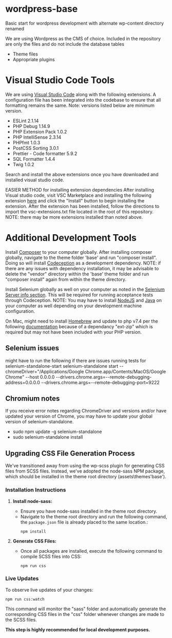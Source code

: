 # wordpress-base

Basic start for wordpress development with alternate wp-content directory renamed

We are using Wordpress as the CMS of choice.
Included in the repository are only the files and do not include the database tables

- Theme files
- Appropriate plugins

# Visual Studio Code Tools

We are using [Visual Studio Code](https://code.visualstudio.com/) along with the following extensions. A configuration file has been integrated into the codebase to ensure that all formatting remains the same. Note: versions listed below are minimum version.

- ESLint 2.1.14
- PHP Debug 1.14.9
- PHP Extension Pack 1.0.2
- PHP IntelliSense 2.3.14
- PHPfmt 1.0.3
- PostCSS Sorting 3.0.1
- Prettier - Code formatter 5.9.2
- SQL Formatter 1.4.4
- Twig 1.0.2

Search and install the above extensions once you have downloaded and installed visual studio code.

EASIER METHOD for installing extension dependencies
After installing Visual studio code, visit VSC Marketplace and installing the following extension [here](https://marketplace.visualstudio.com/items?itemName=aslamanver.vsc-export) and click the "Install" button to begin installing the extension. After the extension has been installed, follow the directions to import the vsc-extensions.txt file located in the root of this repository. NOTE: there may be more extensions installed than noted above.

# Additional Development Tools

Install [Composer](https://getcomposer.org/download/) to your computer globally. After installing composer globally, navigate to the theme folder 'base' and run "composer install". Doing so will install [Codeception](https://codeception.com/) as a development dependency. NOTE: if there are any issues with dependency installation, it may be advisable to delete the "vendor" directory within the 'base' theme folder and run "composer install" again from within the theme directory.

Install Selenium globally as well on your computer as noted in the [Selenium Server info section](https://codeception.com/docs/03-AcceptanceTests). This will be required for running acceptance tests through Codeception. NOTE: You may have to install [NodeJS](https://nodejs.org/) and [Java](https://www.java.com/) on your computer as well depending on your development machine configuration.

On Mac, might need to install [Homebrew](https://brew.sh/) and update to php v7.4 per the following [documentation](https://discussions.apple.com/thread/253380264) because of a dependancy "ext-zip" which is required but may not have been included with your PHP version.

## Selenium issues

might have to run the following if there are issues running tests for selenium-standalone-start
selenium-standalone start --chromeDriver="/Applications/Google Chrome.app/Contents/MacOS/Google Chrome" --host 0.0.0.0 --drivers.chrome.args=--remote-debugging-address=0.0.0.0 --drivers.chrome.args=--remote-debugging-port=9222

## Chromium notes

If you receive error notes regarding ChromeDriver and versions and/or have updated your version of Chrome, you may have to update your global version of selenium-standalone.

- sudo npm update -g selenium-standalone
- sudo selenium-standalone install

## Upgrading CSS File Generation Process

We've transitioned away from using the wp-scss plugin for generating CSS files from SCSS files. Instead, we've adopted the node-sass NPM package, which should be installed in the theme root directory (assets\themes\'base').

### Installation Instructions

1. **Install node-sass:**

   - Ensure you have node-sass installed in the theme root directory.
   - Navigate to the theme root directory and run the following command, the `package.json` file is already placed to the same location.:
     ```
     npm install
     ```

2. **Generate CSS Files:**
   - Once all packages are installed, execute the following command to compile SCSS files into CSS:
     ```
     npm run css
     ```

### Live Updates

To observe live updates of your changes:

```
npm run css:watch
```

This command will monitor the "sass" folder and automatically generate the corresponding CSS files in the "css" folder whenever changes are made to the SCSS files.

**This step is highly recommended for local development purposes.**
